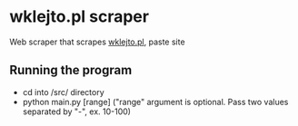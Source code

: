 # wklejto.pl scraper
Web scraper that scrapes [wklejto.pl](wklejto.pl/), paste site

## Running the program
- cd into /src/ directory
- python main.py [range] ("range" argument is optional. Pass two values separated by "-", ex. 10-100)